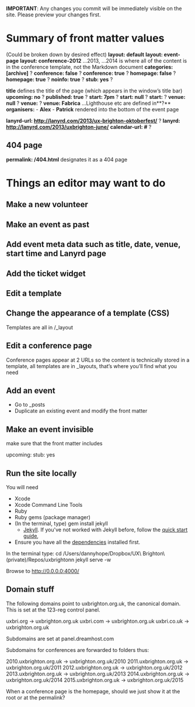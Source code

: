 ---
---

**IMPORTANT**: Any changes you commit will be immediately visible on the site. Please preview your changes first.

# Summary of front matter values

(Could be broken down by desired effect)
**layout: default**
**layout: event-page**
**layout: conference-2012** …2013, …2014 is where all of the content is in the conference template, not the Markdown document
**categories: [archive]** ?
**conference: false** ?
**conference: true** ?
**homepage: false** ?
**homepage: true** ?
**noinfo: true** ?
**stub: yes** ?

**title** defines the title of the page (which appears in the window’s title bar)
**upcoming: no** ?
**published: true** ?
**start: 7pm** ?
**start: null** ?
**start:** ?
**venue: null** ?
**venue:** ?
**venue: Fabrica** …Lighthouse etc are defined in**?**
**organisers:**
	- **Alex**
	- **Patrick** rendered into the bottom of the event page

**lanyrd-url: http://lanyrd.com/2013/ux-brighton-oktoberfest/** ?
**lanyrd: http://lanyrd.com/2013/uxbrighton-june/**
**calendar-url: #** ?

## 404 page
**permalink: /404.html** designates it as a 404 page

# Things an editor may want to do

## Make a new volunteer
## Make an event as past
## Add event meta data such as title, date, venue, start time and Lanyrd page
## Add the ticket widget
## Edit a template
## Change the appearance of a template (CSS)

Templates are all in /_layout

## Edit a conference page

Conference pages appear at 2 URLs so the content is technically stored in a template, all templates are in _layouts, that’s where you’ll find what you need

## Add an event

* Go to _posts
* Duplicate an existing event and modify the front matter

## Make an event invisible

make sure that the front matter includes

upcoming: 
stub: yes

## Run the site locally

You will need

- Xcode
- Xcode Command Line Tools 
- Ruby
- Ruby gems (package manager)
- (In the terminal, type) gem install jekyll
	-  [Jekyll](http://jekyllrb.com/). If you've not worked with Jekyll before, follow the [quick start guide](http://jekyllrb.com/docs/quickstart/), 
- Ensure you have all the [dependencies](http://jekyllrb.com/docs/installation/) installed first.

In the terminal type:
cd /Users/dannyhope/Dropbox/UX\ Brighton\ \(private\)/Repos/uxbrightonn
jekyll serve -w

Browse to http://0.0.0.0:4000/

## Domain stuff

The following domains point to uxbrighton.org.uk, the canonical domain. This is set at the 123-reg control panel.

uxbri.org	→ uxbrighton.org.uk
uxbri.com	→ uxbrighton.org.uk
uxbri.co.uk	→ uxbrighton.org.uk

Subdomains are set at panel.dreamhost.com

Subdomains for conferences are forwarded to folders thus:

2010.uxbrighton.org.uk → uxbrighton.org.uk/2010
2011.uxbrighton.org.uk → uxbrighton.org.uk/2011
2012.uxbrighton.org.uk → uxbrighton.org.uk/2012
2013.uxbrighton.org.uk → uxbrighton.org.uk/2013
2014.uxbrighton.org.uk → uxbrighton.org.uk/2014
2015.uxbrighton.org.uk → uxbrighton.org.uk/2015

When a conference page is the homepage, should we just show it at the root or at the permalink?